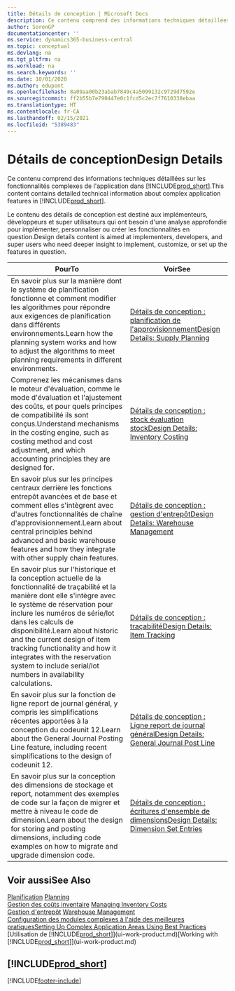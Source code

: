 ```yaml
---
title: Détails de conception | Microsoft Docs
description: Ce contenu comprend des informations techniques détaillées sur les fonctionnalités d'application complexes dans Business Central.
author: SorenGP
documentationcenter: ''
ms.service: dynamics365-business-central
ms.topic: conceptual
ms.devlang: na
ms.tgt_pltfrm: na
ms.workload: na
ms.search.keywords: ''
ms.date: 10/01/2020
ms.author: edupont
ms.openlocfilehash: 8a09aa00b23abab7849c4a5099132c9729d7592e
ms.sourcegitcommit: ff2b55b7e790447e0c1fcd5c2ec7f7610338ebaa
ms.translationtype: HT
ms.contentlocale: fr-CA
ms.lasthandoff: 02/15/2021
ms.locfileid: "5389483"
---
```

# <a name="design-details"></a><span data-ttu-id="42428-103">Détails de conception</span><span class="sxs-lookup"><span data-stu-id="42428-103">Design Details</span></span>
<span data-ttu-id="42428-104">Ce contenu comprend des informations techniques détaillées sur les fonctionnalités complexes de l'application dans [!INCLUDE[prod_short](includes/prod_short.md)].</span><span class="sxs-lookup"><span data-stu-id="42428-104">This content contains detailed technical information about complex application features in [!INCLUDE[prod_short](includes/prod_short.md)].</span></span>  

 <span data-ttu-id="42428-105">Le contenu des détails de conception est destiné aux implémenteurs, développeurs et super utilisateurs qui ont besoin d'une analyse approfondie pour implémenter, personnaliser ou créer les fonctionnalités en question.</span><span class="sxs-lookup"><span data-stu-id="42428-105">Design details content is aimed at implementers, developers, and super users who need deeper insight to implement, customize, or set up the features in question.</span></span>  

|<span data-ttu-id="42428-106">**Pour**</span><span class="sxs-lookup"><span data-stu-id="42428-106">**To**</span></span>|<span data-ttu-id="42428-107">**Voir**</span><span class="sxs-lookup"><span data-stu-id="42428-107">**See**</span></span>|  
|------------|-------------|  
|<span data-ttu-id="42428-108">En savoir plus sur la manière dont le système de planification fonctionne et comment modifier les algorithmes pour répondre aux exigences de planification dans différents environnements.</span><span class="sxs-lookup"><span data-stu-id="42428-108">Learn how the planning system works and how to adjust the algorithms to meet planning requirements in different environments.</span></span>|[<span data-ttu-id="42428-109">Détails de conception : planification de l'approvisionnement</span><span class="sxs-lookup"><span data-stu-id="42428-109">Design Details: Supply Planning</span></span>](design-details-supply-planning.md)|  
|<span data-ttu-id="42428-110">Comprenez les mécanismes dans le moteur d'évaluation, comme le mode d'évaluation et l'ajustement des coûts, et pour quels principes de compatibilité ils sont conçus.</span><span class="sxs-lookup"><span data-stu-id="42428-110">Understand mechanisms in the costing engine, such as costing method and cost adjustment, and which accounting principles they are designed for.</span></span>|[<span data-ttu-id="42428-111">Détails de conception : stock évaluation stock</span><span class="sxs-lookup"><span data-stu-id="42428-111">Design Details: Inventory Costing</span></span>](design-details-inventory-costing.md)|  
|<span data-ttu-id="42428-112">En savoir plus sur les principes centraux derrière les fonctions entrepôt avancées et de base et comment elles s'intègrent avec d'autres fonctionnalités de chaîne d'approvisionnement.</span><span class="sxs-lookup"><span data-stu-id="42428-112">Learn about central principles behind advanced and basic warehouse features and how they integrate with other supply chain features.</span></span>|[<span data-ttu-id="42428-113">Détails de conception : gestion d'entrepôt</span><span class="sxs-lookup"><span data-stu-id="42428-113">Design Details: Warehouse Management</span></span>](design-details-warehouse-management.md)|  
|<span data-ttu-id="42428-114">En savoir plus sur l'historique et la conception actuelle de la fonctionnalité de traçabilité et la manière dont elle s'intègre avec le système de réservation pour inclure les numéros de série/lot dans les calculs de disponibilité.</span><span class="sxs-lookup"><span data-stu-id="42428-114">Learn about historic and the current design of item tracking functionality and how it integrates with the reservation system to include serial/lot numbers in availability calculations.</span></span>|[<span data-ttu-id="42428-115">Détails de conception : traçabilité</span><span class="sxs-lookup"><span data-stu-id="42428-115">Design Details: Item Tracking</span></span>](design-details-item-tracking.md)|  
|<span data-ttu-id="42428-116">En savoir plus sur la fonction de ligne report de journal général, y compris les simplifications récentes apportées à la conception du codeunit 12.</span><span class="sxs-lookup"><span data-stu-id="42428-116">Learn about the General Journal Posting Line feature, including recent simplifications to the design of codeunit 12.</span></span>|[<span data-ttu-id="42428-117">Détails de conception : Ligne report de journal général</span><span class="sxs-lookup"><span data-stu-id="42428-117">Design Details: General Journal Post Line</span></span>](design-details-general-journal-post-line.md)|
|<span data-ttu-id="42428-118">En savoir plus sur la conception des dimensions de stockage et report, notamment des exemples de code sur la façon de migrer et mettre à niveau le code de dimension.</span><span class="sxs-lookup"><span data-stu-id="42428-118">Learn about the design for storing and posting dimensions, including code examples on how to migrate and upgrade dimension code.</span></span>|[<span data-ttu-id="42428-119">Détails de conception : écritures d'ensemble de dimensions</span><span class="sxs-lookup"><span data-stu-id="42428-119">Design Details: Dimension Set Entries</span></span>](design-details-dimension-set-entries.md)| 

## <a name="see-also"></a><span data-ttu-id="42428-120">Voir aussi</span><span class="sxs-lookup"><span data-stu-id="42428-120">See Also</span></span>  
 <span data-ttu-id="42428-121">[Planification](production-planning.md) </span><span class="sxs-lookup"><span data-stu-id="42428-121">[Planning](production-planning.md) </span></span>  
 <span data-ttu-id="42428-122">[Gestion des coûts inventaire](finance-manage-inventory-costs.md) </span><span class="sxs-lookup"><span data-stu-id="42428-122">[Managing Inventory Costs](finance-manage-inventory-costs.md) </span></span>  
 <span data-ttu-id="42428-123">[Gestion d'entrepôt](warehouse-manage-warehouse.md) </span><span class="sxs-lookup"><span data-stu-id="42428-123">[Warehouse Management](warehouse-manage-warehouse.md) </span></span>  
 [<span data-ttu-id="42428-124">Configuration des modules complexes à l'aide des meilleures pratiques</span><span class="sxs-lookup"><span data-stu-id="42428-124">Setting Up Complex Application Areas Using Best Practices</span></span>](set-up-complex-application-areas-using-best-practices.md)  
 <span data-ttu-id="42428-125">[Utilisation de [!INCLUDE[prod_short](includes/prod_short.md)]](ui-work-product.md)</span><span class="sxs-lookup"><span data-stu-id="42428-125">[Working with [!INCLUDE[prod_short](includes/prod_short.md)]](ui-work-product.md)</span></span>

 ## [!INCLUDE[prod_short](includes/free_trial_md.md)]  


[!INCLUDE[footer-include](includes/footer-banner.md)]